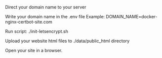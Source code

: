 Direct your domain name to your server

Write your domain name in the .env file
Example:
DOMAIN_NAME=docker-nginx-certbot-site.com

Run script:
./init-letsencrypt.sh

Upload your website html files to ./data/public_html directory

Open your site in a browser.
